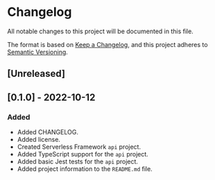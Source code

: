 # Changelog
All notable changes to this project will be documented in this file.

The format is based on [Keep a Changelog](https://keepachangelog.com/en/1.0.0/),
and this project adheres to [Semantic Versioning](https://semver.org/spec/v2.0.0.html).

## [Unreleased]

## [0.1.0] - 2022-10-12
### Added
- Added CHANGELOG.
- Added license.
- Created Serverless Framework `api` project.
- Added TypeScript support for the `api` project.
- Added basic Jest tests for the `api` project.
- Added project information to the `README.md` file.
